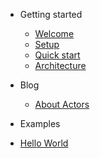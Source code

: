 
* Getting started
  * [Welcome](site/welcome.md)
  * [Setup](site/setup.md)
  * [Quick start](site/quickstart.md)
  * [Architecture](site/architecture.md)
  
* Blog
  * [About Actors](blog/about-actor.md)

* Examples
 * [Hello World](examples/helloworld.md)

 
 
 
